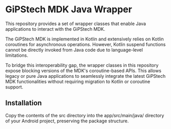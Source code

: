 # GiPStech MDK Java Wrapper

This repository provides a set of wrapper classes that enable Java applications to interact with the GiPStech MDK.

The GiPStech MDK is implemented in Kotlin and extensively relies on Kotlin coroutines for asynchronous operations. However, Kotlin suspend functions cannot be directly invoked from Java code due to language-level limitations.

To bridge this interoperability gap, the wrapper classes in this repository expose blocking versions of the MDK's coroutine-based APIs. This allows legacy or pure Java applications to seamlessly integrate the latest GiPStech MDK functionalities without requiring migration to Kotlin or coroutine support.

## Installation

Copy the contents of the src directory into the app/src/main/java/ directory of your Android project, preserving the package structure.
